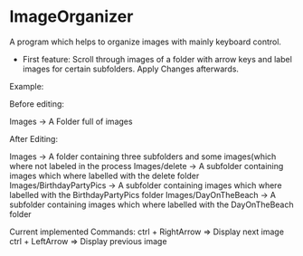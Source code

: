 # ImageOrganizer
A program which helps to organize images with mainly keyboard control.

- First feature: Scroll through images of a folder with arrow keys and label images for certain subfolders. Apply Changes afterwards.

Example:

Before editing:

Images -> A Folder full of images

After Editing:

Images -> A folder containing three subfolders and some images(which where not labeled in the process
Images/delete -> A subfolder containing images which where labelled with the delete folder
Images/BirthdayPartyPics -> A subfolder containing images which where labelled with the BirthdayPartyPics folder
Images/DayOnTheBeach -> A subfolder containing images which where labelled with the DayOnTheBeach folder

Current implemented Commands:
ctrl + RightArrow => Display next image
ctrl + LeftArrow  => Display previous image

